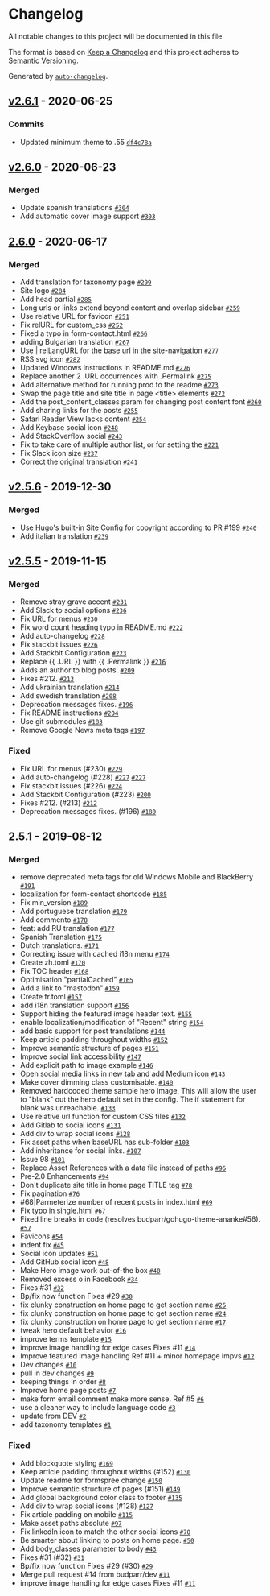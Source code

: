 # Changelog

All notable changes to this project will be documented in this file.

The format is based on [Keep a Changelog](https://keepachangelog.com/en/1.0.0/)
and this project adheres to [Semantic Versioning](https://semver.org/spec/v2.0.0.html).

Generated by [`auto-changelog`](https://github.com/CookPete/auto-changelog).

## [v2.6.1](https://github.com/theNewDynamic/gohugo-theme-ananke/compare/v2.6.0...v2.6.1) - 2020-06-25

### Commits

- Updated minimum theme to .55 [`df4c78a`](https://github.com/theNewDynamic/gohugo-theme-ananke/commit/df4c78adb2ed004c3780f7a76254e9756dd024b5)

## [v2.6.0](https://github.com/theNewDynamic/gohugo-theme-ananke/compare/2.6.0...v2.6.0) - 2020-06-23

### Merged

- Update spanish translations [`#304`](https://github.com/theNewDynamic/gohugo-theme-ananke/pull/304)
- Add automatic cover image support [`#303`](https://github.com/theNewDynamic/gohugo-theme-ananke/pull/303)

## [2.6.0](https://github.com/theNewDynamic/gohugo-theme-ananke/compare/v2.5.5...2.6.0) - 2020-06-17

### Merged

- Add translation for taxonomy page [`#299`](https://github.com/theNewDynamic/gohugo-theme-ananke/pull/299)
- Site logo [`#284`](https://github.com/theNewDynamic/gohugo-theme-ananke/pull/284)
- Add head partial [`#285`](https://github.com/theNewDynamic/gohugo-theme-ananke/pull/285)
-  Long urls or links extend beyond content and overlap sidebar [`#259`](https://github.com/theNewDynamic/gohugo-theme-ananke/pull/259)
- Use relative URL for favicon [`#251`](https://github.com/theNewDynamic/gohugo-theme-ananke/pull/251)
- Fix relURL for custom_css [`#252`](https://github.com/theNewDynamic/gohugo-theme-ananke/pull/252)
- Fixed a typo in form-contact.html [`#266`](https://github.com/theNewDynamic/gohugo-theme-ananke/pull/266)
- adding Bulgarian translation [`#267`](https://github.com/theNewDynamic/gohugo-theme-ananke/pull/267)
- Use | relLangURL for the base url in the site-navigation [`#277`](https://github.com/theNewDynamic/gohugo-theme-ananke/pull/277)
- RSS svg icon [`#282`](https://github.com/theNewDynamic/gohugo-theme-ananke/pull/282)
- Updated Windows instructions in README.md [`#276`](https://github.com/theNewDynamic/gohugo-theme-ananke/pull/276)
- Replace another 2 .URL occurrences with .Permalink [`#275`](https://github.com/theNewDynamic/gohugo-theme-ananke/pull/275)
- Add alternative method for running prod to the readme [`#273`](https://github.com/theNewDynamic/gohugo-theme-ananke/pull/273)
- Swap the page title and site title in page &lt;title&gt; elements [`#272`](https://github.com/theNewDynamic/gohugo-theme-ananke/pull/272)
- Add the post_content_classes param for changing post content font [`#260`](https://github.com/theNewDynamic/gohugo-theme-ananke/pull/260)
- Add sharing links for the posts [`#255`](https://github.com/theNewDynamic/gohugo-theme-ananke/pull/255)
- Safari Reader View lacks content [`#254`](https://github.com/theNewDynamic/gohugo-theme-ananke/pull/254)
- Add Keybase social icon [`#248`](https://github.com/theNewDynamic/gohugo-theme-ananke/pull/248)
- Add StackOverflow social [`#243`](https://github.com/theNewDynamic/gohugo-theme-ananke/pull/243)
- Fix to take care of multiple author list, or for setting the [`#221`](https://github.com/theNewDynamic/gohugo-theme-ananke/pull/221)
- Fix Slack icon size [`#237`](https://github.com/theNewDynamic/gohugo-theme-ananke/pull/237)
- Correct the original translation [`#241`](https://github.com/theNewDynamic/gohugo-theme-ananke/pull/241)

## [v2.5.6](https://github.com/theNewDynamic/gohugo-theme-ananke/compare/v2.6.1...v2.5.6) - 2019-12-30

### Merged

- Use Hugo's built-in Site Config for copyright according to PR #199 [`#240`](https://github.com/theNewDynamic/gohugo-theme-ananke/pull/240)
- Add italian translation [`#239`](https://github.com/theNewDynamic/gohugo-theme-ananke/pull/239)

## [v2.5.5](https://github.com/theNewDynamic/gohugo-theme-ananke/compare/2.5.1...v2.5.5) - 2019-11-15

### Merged

- Remove stray grave accent [`#231`](https://github.com/theNewDynamic/gohugo-theme-ananke/pull/231)
- Add Slack to social options [`#236`](https://github.com/theNewDynamic/gohugo-theme-ananke/pull/236)
- Fix URL for menus [`#230`](https://github.com/theNewDynamic/gohugo-theme-ananke/pull/230)
- Fix word count heading typo in README.md [`#222`](https://github.com/theNewDynamic/gohugo-theme-ananke/pull/222)
- Add auto-changelog [`#228`](https://github.com/theNewDynamic/gohugo-theme-ananke/pull/228)
- Fix stackbit issues [`#226`](https://github.com/theNewDynamic/gohugo-theme-ananke/pull/226)
- Add Stackbit Configuration [`#223`](https://github.com/theNewDynamic/gohugo-theme-ananke/pull/223)
- Replace {{ .URL }} with {{ .Permalink }} [`#216`](https://github.com/theNewDynamic/gohugo-theme-ananke/pull/216)
- Adds an author to blog posts. [`#209`](https://github.com/theNewDynamic/gohugo-theme-ananke/pull/209)
- Fixes #212. [`#213`](https://github.com/theNewDynamic/gohugo-theme-ananke/pull/213)
- Add ukrainian translation [`#214`](https://github.com/theNewDynamic/gohugo-theme-ananke/pull/214)
- Add swedish translation [`#208`](https://github.com/theNewDynamic/gohugo-theme-ananke/pull/208)
- Deprecation messages fixes. [`#196`](https://github.com/theNewDynamic/gohugo-theme-ananke/pull/196)
- Fix README instructions [`#204`](https://github.com/theNewDynamic/gohugo-theme-ananke/pull/204)
- Use git submodules [`#183`](https://github.com/theNewDynamic/gohugo-theme-ananke/pull/183)
- Remove Google News meta tags [`#197`](https://github.com/theNewDynamic/gohugo-theme-ananke/pull/197)

### Fixed

- Fix URL for menus (#230) [`#229`](https://github.com/theNewDynamic/gohugo-theme-ananke/issues/229)
- Add auto-changelog (#228) [`#227`](https://github.com/theNewDynamic/gohugo-theme-ananke/issues/227) [`#227`](https://github.com/theNewDynamic/gohugo-theme-ananke/issues/227)
- Fix stackbit issues (#226) [`#224`](https://github.com/theNewDynamic/gohugo-theme-ananke/issues/224)
- Add Stackbit Configuration (#223) [`#200`](https://github.com/theNewDynamic/gohugo-theme-ananke/issues/200)
- Fixes #212. (#213) [`#212`](https://github.com/theNewDynamic/gohugo-theme-ananke/issues/212)
- Deprecation messages fixes. (#196) [`#180`](https://github.com/theNewDynamic/gohugo-theme-ananke/issues/180)

## 2.5.1 - 2019-08-12

### Merged

- remove deprecated meta tags for old Windows Mobile and BlackBerry [`#191`](https://github.com/theNewDynamic/gohugo-theme-ananke/pull/191)
- localization for form-contact shortcode [`#185`](https://github.com/theNewDynamic/gohugo-theme-ananke/pull/185)
- Fix min_version [`#189`](https://github.com/theNewDynamic/gohugo-theme-ananke/pull/189)
- Add portuguese translation [`#179`](https://github.com/theNewDynamic/gohugo-theme-ananke/pull/179)
- Add commento [`#178`](https://github.com/theNewDynamic/gohugo-theme-ananke/pull/178)
- feat: add RU translation [`#177`](https://github.com/theNewDynamic/gohugo-theme-ananke/pull/177)
- Spanish Translation [`#175`](https://github.com/theNewDynamic/gohugo-theme-ananke/pull/175)
- Dutch translations. [`#171`](https://github.com/theNewDynamic/gohugo-theme-ananke/pull/171)
- Correcting issue with cached i18n menu [`#174`](https://github.com/theNewDynamic/gohugo-theme-ananke/pull/174)
- Create zh.toml [`#170`](https://github.com/theNewDynamic/gohugo-theme-ananke/pull/170)
- Fix TOC header [`#168`](https://github.com/theNewDynamic/gohugo-theme-ananke/pull/168)
- Optimisation "partialCached" [`#165`](https://github.com/theNewDynamic/gohugo-theme-ananke/pull/165)
- Add a link to "mastodon" [`#159`](https://github.com/theNewDynamic/gohugo-theme-ananke/pull/159)
- Create fr.toml [`#157`](https://github.com/theNewDynamic/gohugo-theme-ananke/pull/157)
- add i18n translation support [`#156`](https://github.com/theNewDynamic/gohugo-theme-ananke/pull/156)
- Support hiding the featured image header text. [`#155`](https://github.com/theNewDynamic/gohugo-theme-ananke/pull/155)
- enable localization/modification of "Recent" string [`#154`](https://github.com/theNewDynamic/gohugo-theme-ananke/pull/154)
- add basic support for post translations [`#144`](https://github.com/theNewDynamic/gohugo-theme-ananke/pull/144)
- Keep article padding throughout widths [`#152`](https://github.com/theNewDynamic/gohugo-theme-ananke/pull/152)
- Improve semantic structure of pages [`#151`](https://github.com/theNewDynamic/gohugo-theme-ananke/pull/151)
- Improve social link accessibility [`#147`](https://github.com/theNewDynamic/gohugo-theme-ananke/pull/147)
- Add explicit path to image example [`#146`](https://github.com/theNewDynamic/gohugo-theme-ananke/pull/146)
- Open social media links in new tab and add Medium icon [`#143`](https://github.com/theNewDynamic/gohugo-theme-ananke/pull/143)
- Make cover dimming class customisable. [`#140`](https://github.com/theNewDynamic/gohugo-theme-ananke/pull/140)
- Removed hardcoded theme sample hero image. This will allow the user to "blank" out the hero default set in the config. The if statement for blank was unreachable. [`#133`](https://github.com/theNewDynamic/gohugo-theme-ananke/pull/133)
- Use relative url function for custom CSS files [`#132`](https://github.com/theNewDynamic/gohugo-theme-ananke/pull/132)
- Add Gitlab to social icons [`#131`](https://github.com/theNewDynamic/gohugo-theme-ananke/pull/131)
- Add div to wrap social icons [`#128`](https://github.com/theNewDynamic/gohugo-theme-ananke/pull/128)
- Fix asset paths when baseURL has sub-folder [`#103`](https://github.com/theNewDynamic/gohugo-theme-ananke/pull/103)
- Add inheritance for social links. [`#107`](https://github.com/theNewDynamic/gohugo-theme-ananke/pull/107)
- Issue 98 [`#101`](https://github.com/theNewDynamic/gohugo-theme-ananke/pull/101)
- Replace Asset References with a data file instead of paths [`#96`](https://github.com/theNewDynamic/gohugo-theme-ananke/pull/96)
- Pre-2.0 Enhancements [`#94`](https://github.com/theNewDynamic/gohugo-theme-ananke/pull/94)
- Don't duplicate site title in home page TITLE tag [`#78`](https://github.com/theNewDynamic/gohugo-theme-ananke/pull/78)
- Fix pagination [`#76`](https://github.com/theNewDynamic/gohugo-theme-ananke/pull/76)
- #68|Parmeterize number of recent posts in index.html [`#69`](https://github.com/theNewDynamic/gohugo-theme-ananke/pull/69)
- Fix typo in single.html [`#67`](https://github.com/theNewDynamic/gohugo-theme-ananke/pull/67)
- Fixed line breaks in code (resolves budparr/gohugo-theme-ananke#56). [`#57`](https://github.com/theNewDynamic/gohugo-theme-ananke/pull/57)
- Favicons [`#54`](https://github.com/theNewDynamic/gohugo-theme-ananke/pull/54)
- indent fix [`#45`](https://github.com/theNewDynamic/gohugo-theme-ananke/pull/45)
- Social icon updates [`#51`](https://github.com/theNewDynamic/gohugo-theme-ananke/pull/51)
- Add GitHub social icon [`#48`](https://github.com/theNewDynamic/gohugo-theme-ananke/pull/48)
- Make Hero image work out-of-the box [`#40`](https://github.com/theNewDynamic/gohugo-theme-ananke/pull/40)
- Removed excess o in Facebook [`#34`](https://github.com/theNewDynamic/gohugo-theme-ananke/pull/34)
- Fixes #31 [`#32`](https://github.com/theNewDynamic/gohugo-theme-ananke/pull/32)
- Bp/fix now function Fixes #29 [`#30`](https://github.com/theNewDynamic/gohugo-theme-ananke/pull/30)
- fix clunky construction on home page to get section name [`#25`](https://github.com/theNewDynamic/gohugo-theme-ananke/pull/25)
- fix clunky construction on home page to get section name [`#24`](https://github.com/theNewDynamic/gohugo-theme-ananke/pull/24)
- fix clunky construction on home page to get section name [`#17`](https://github.com/theNewDynamic/gohugo-theme-ananke/pull/17)
- tweak hero default behavior [`#16`](https://github.com/theNewDynamic/gohugo-theme-ananke/pull/16)
- improve terms template [`#15`](https://github.com/theNewDynamic/gohugo-theme-ananke/pull/15)
- improve image handling for edge cases Fixes #11 [`#14`](https://github.com/theNewDynamic/gohugo-theme-ananke/pull/14)
- Improve featured image handling Ref #11 + minor homepage impvs [`#12`](https://github.com/theNewDynamic/gohugo-theme-ananke/pull/12)
- Dev changes [`#10`](https://github.com/theNewDynamic/gohugo-theme-ananke/pull/10)
- pull in dev changes [`#9`](https://github.com/theNewDynamic/gohugo-theme-ananke/pull/9)
- keeping things in order [`#8`](https://github.com/theNewDynamic/gohugo-theme-ananke/pull/8)
- Improve home page posts  [`#7`](https://github.com/theNewDynamic/gohugo-theme-ananke/pull/7)
- make form email comment make more sense. Ref #5 [`#6`](https://github.com/theNewDynamic/gohugo-theme-ananke/pull/6)
- use a cleaner way to include language code [`#3`](https://github.com/theNewDynamic/gohugo-theme-ananke/pull/3)
- update from DEV [`#2`](https://github.com/theNewDynamic/gohugo-theme-ananke/pull/2)
- add taxonomy templates [`#1`](https://github.com/theNewDynamic/gohugo-theme-ananke/pull/1)

### Fixed

- Add blockquote styling [`#169`](https://github.com/theNewDynamic/gohugo-theme-ananke/issues/169)
- Keep article padding throughout widths (#152) [`#130`](https://github.com/theNewDynamic/gohugo-theme-ananke/issues/130)
- Update readme for formspree change [`#150`](https://github.com/theNewDynamic/gohugo-theme-ananke/issues/150)
- Improve semantic structure of pages (#151) [`#149`](https://github.com/theNewDynamic/gohugo-theme-ananke/issues/149)
- Add global background color class to footer [`#135`](https://github.com/theNewDynamic/gohugo-theme-ananke/issues/135)
- Add div to wrap social icons (#128) [`#127`](https://github.com/theNewDynamic/gohugo-theme-ananke/issues/127)
- Fix article padding on mobile [`#115`](https://github.com/theNewDynamic/gohugo-theme-ananke/issues/115)
- Make asset paths absolute [`#97`](https://github.com/theNewDynamic/gohugo-theme-ananke/issues/97)
- Fix linkedIn icon to match the other social icons [`#70`](https://github.com/theNewDynamic/gohugo-theme-ananke/issues/70)
- Be smarter about linking to posts on home page. [`#50`](https://github.com/theNewDynamic/gohugo-theme-ananke/issues/50)
- Add body_classes parameter to body [`#43`](https://github.com/theNewDynamic/gohugo-theme-ananke/issues/43)
- Fixes #31 (#32) [`#31`](https://github.com/theNewDynamic/gohugo-theme-ananke/issues/31)
- Bp/fix now function Fixes #29 (#30) [`#29`](https://github.com/theNewDynamic/gohugo-theme-ananke/issues/29)
- Merge pull request #14 from budparr/dev [`#11`](https://github.com/theNewDynamic/gohugo-theme-ananke/issues/11)
- improve image handling for edge cases Fixes #11 [`#11`](https://github.com/theNewDynamic/gohugo-theme-ananke/issues/11)
